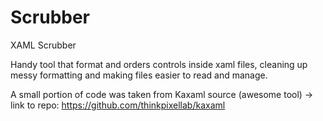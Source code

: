 # Scrubber
XAML Scrubber


Handy tool that format and orders controls inside xaml files, cleaning up messy formatting and making files easier to read and manage.

A small portion of code was taken from Kaxaml source (awesome tool) -> link to repo: https://github.com/thinkpixellab/kaxaml 